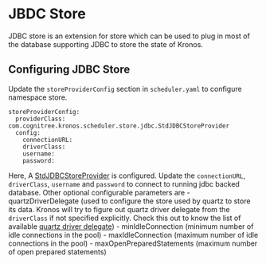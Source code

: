 # JBDC Store

JDBC store is an extension for store which can be used to plug in most of the database supporting JDBC to store the state of Kronos.

## Configuring JDBC Store

Update the `storeProviderConfig` section in `scheduler.yaml` to configure namespace store.

```
storeProviderConfig:
  providerClass: com.cognitree.kronos.scheduler.store.jdbc.StdJDBCStoreProvider
  config:
    connectionURL:
    driverClass:
    username:
    password:
```

Here, A [StdJDBCStoreProvider](src/main/java/com/cognitree/kronos/scheduler/store/jdbc/StdJDBCStoreProvider.java) is configured. Update the `connectionURL`, `driverClass`, `username` and `password` to connect to running jdbc backed database.
Other optional configurable parameters are
    - quartzDriverDelegate (used to configure the store used by quartz to store its data. Kronos will try to figure out quartz driver delegate from the `driverClass` if not specified explicitly. Check this out to know the list of available [quartz driver delegate](http://www.quartz-scheduler.org/documentation/quartz-2.x/configuration/ConfigJobStoreTX.html))
    - minIdleConnection (minimum number of idle connections in the pool)
    - maxIdleConnection (maximum number of idle connections in the pool)
    - maxOpenPreparedStatements (maximum number of open prepared statements)
